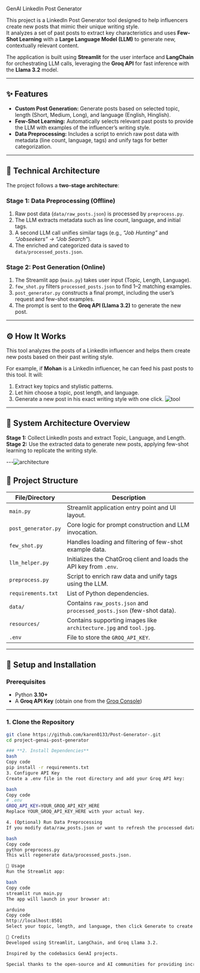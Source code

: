  GenAI LinkedIn Post Generator

This project is a LinkedIn Post Generator tool designed to help influencers create new posts that mimic their unique writing style.  
It analyzes a set of past posts to extract key characteristics and uses **Few-Shot Learning** with a **Large Language Model (LLM)** to generate new, contextually relevant content.

The application is built using **Streamlit** for the user interface and **LangChain** for orchestrating LLM calls, leveraging the **Groq API** for fast inference with the **Llama 3.2** model.


---

## ✨ Features

- **Custom Post Generation:** Generate posts based on selected topic, length (Short, Medium, Long), and language (English, Hinglish).  
- **Few-Shot Learning:** Automatically selects relevant past posts to provide the LLM with examples of the influencer’s writing style.  
- **Data Preprocessing:** Includes a script to enrich raw post data with metadata (line count, language, tags) and unify tags for better categorization.

---

## 🧠 Technical Architecture

The project follows a **two-stage architecture**:

### **Stage 1: Data Preprocessing (Offline)**  
1. Raw post data (`data/raw_posts.json`) is processed by `preprocess.py`.  
2. The LLM extracts metadata such as line count, language, and initial tags.  
3. A second LLM call unifies similar tags (e.g., *“Job Hunting”* and *“Jobseekers” → “Job Search”*).  
4. The enriched and categorized data is saved to `data/processed_posts.json`.

### **Stage 2: Post Generation (Online)**  
1. The Streamlit app (`main.py`) takes user input (Topic, Length, Language).  
2. `few_shot.py` filters `processed_posts.json` to find 1–2 matching examples.  
3. `post_generator.py` constructs a final prompt, including the user’s request and few-shot examples.  
4. The prompt is sent to the **Groq API (Llama 3.2)** to generate the new post.

---

## ⚙️ How It Works

This tool analyzes the posts of a LinkedIn influencer and helps them create new posts based on their past writing style.

For example, if **Mohan** is a LinkedIn influencer, he can feed his past posts to this tool. It will:
1. Extract key topics and stylistic patterns.  
2. Let him choose a topic, post length, and language.  
3. Generate a new post in his exact writing style with one click.
![tool](https://github.com/user-attachments/assets/c23b8b02-cdbb-4433-87df-0c89dc116874)


---

## 🧩 System Architecture Overview

**Stage 1:** Collect LinkedIn posts and extract Topic, Language, and Length.  
**Stage 2:** Use the extracted data to generate new posts, applying few-shot learning to replicate the writing style.

---![architecture](https://github.com/user-attachments/assets/3e31f217-fd7c-4199-b63f-9ce39e9c7ba2)


## 📁 Project Structure

| File/Directory | Description |
|----------------|-------------|
| `main.py` | Streamlit application entry point and UI layout. |
| `post_generator.py` | Core logic for prompt construction and LLM invocation. |
| `few_shot.py` | Handles loading and filtering of few-shot example data. |
| `llm_helper.py` | Initializes the ChatGroq client and loads the API key from `.env`. |
| `preprocess.py` | Script to enrich raw data and unify tags using the LLM. |
| `requirements.txt` | List of Python dependencies. |
| `data/` | Contains `raw_posts.json` and `processed_posts.json` (few-shot data). |
| `resources/` | Contains supporting images like `architecture.jpg` and `tool.jpg`. |
| `.env` | File to store the `GROQ_API_KEY`. |

---

## 🧰 Setup and Installation

### **Prerequisites**
- Python **3.10+**  
- A **Groq API Key** (obtain one from the [Groq Console](https://console.groq.com))

---

### **1. Clone the Repository**
```bash
git clone https://github.com/karen0133/Post-Generator-.git
cd project-genai-post-generator

### **2. Install Dependencies**
bash
Copy code
pip install -r requirements.txt
3. Configure API Key
Create a .env file in the root directory and add your Groq API key:

bash
Copy code
# .env
GROQ_API_KEY=YOUR_GROQ_API_KEY_HERE
Replace YOUR_GROQ_API_KEY_HERE with your actual key.

4. (Optional) Run Data Preprocessing
If you modify data/raw_posts.json or want to refresh the processed dataset, run:

bash
Copy code
python preprocess.py
This will regenerate data/processed_posts.json.

🚀 Usage
Run the Streamlit app:

bash
Copy code
streamlit run main.py
The app will launch in your browser at:

arduino
Copy code
http://localhost:8501
Select your topic, length, and language, then click Generate to create a new LinkedIn post in your style.

🧡 Credits
Developed using Streamlit, LangChain, and Groq Llama 3.2.

Inspired by the codebasics GenAI projects.

Special thanks to the open-source and AI communities for providing incredible tools and learning resources.


